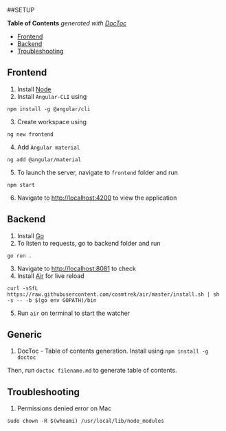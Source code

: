 ##SETUP
<!-- START doctoc generated TOC please keep comment here to allow auto update -->
<!-- DON'T EDIT THIS SECTION, INSTEAD RE-RUN doctoc TO UPDATE -->
**Table of Contents**  *generated with [DocToc](https://github.com/thlorenz/doctoc)*

- [Frontend](#frontend)
- [Backend](#backend)
- [Troubleshooting](#troubleshooting)

<!-- END doctoc generated TOC please keep comment here to allow auto update -->
## Frontend

1. Install [Node](https://nodejs.org/en/download/)
2. Install `Angular-CLI` using
```
npm install -g @angular/cli
```
3. Create workspace using 

```
ng new frontend
```
4. Add `Angular material`
```
ng add @angular/material
```
5. To launch the server, navigate to `frontend` folder and run 
```
npm start
```
6. Navigate to [http://localhost:4200](http://localhost:4200) to view the application

## Backend

1. Install [Go](https://go.dev/dl/)
2. To listen to requests, go to backend folder and run

```
go run .
```
3. Navigate to [http://localhost:8081](http://localhost:8081) to check
4. Install [Air](https://github.com/cosmtrek/air) for live reload 
```
curl -sSfL https://raw.githubusercontent.com/cosmtrek/air/master/install.sh | sh -s -- -b $(go env GOPATH)/bin
```
5. Run `air` on terminal to start the watcher

## Generic
1. DocToc - Table of contents generation. Install using `npm install -g doctoc`

Then, run `doctoc filename.md` to generate table of contents.

## Troubleshooting

1. Permissions denied error on Mac

```
sudo chown -R $(whoami) /usr/local/lib/node_modules
```
